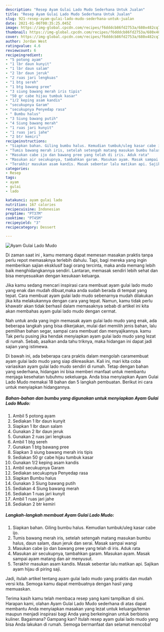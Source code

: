 ```yaml
---
description: "Resep Ayam Gulai Lado Mudo Sederhana Untuk Jualan"
title: "Resep Ayam Gulai Lado Mudo Sederhana Untuk Jualan"
slug: 921-resep-ayam-gulai-lado-mudo-sederhana-untuk-jualan
date: 2021-01-06T00:35:25.045Z
image: https://img-global.cpcdn.com/recipes/f6dddcb86fd2753a/680x482cq70/ayam-gulai-lado-mudo-foto-resep-utama.jpg
thumbnail: https://img-global.cpcdn.com/recipes/f6dddcb86fd2753a/680x482cq70/ayam-gulai-lado-mudo-foto-resep-utama.jpg
cover: https://img-global.cpcdn.com/recipes/f6dddcb86fd2753a/680x482cq70/ayam-gulai-lado-mudo-foto-resep-utama.jpg
author: Jordan West
ratingvalue: 4.6
reviewcount: 6
recipeingredient:
- "5 potong ayam"
- "1 lbr daun kunyit"
- "1 lbr daun salam"
- "2 lbr daun jeruk"
- "2 ruas jari lengkuas"
- "1 btg sereh"
- "1 btg bawang pree"
- "3 siung bawang merah iris tipis"
- "50 gr cabe hijau tumbuk kasar"
- "1/2 keping asam kandis"
- "secukupnya Garam"
- "secukupnya Penyedap rasa"
- " Bumbu halus"
- "3 Siung bawang putih"
- "4 Siung bawang merah"
- "1 ruas jari kunyit"
- "1 ruas jari jahe"
- "2 btr kemiri"
recipeinstructions:
- "Siapkan bahan. Giling bumbu halus. Kemudian tumbuk/uleg kasar cabe ijo."
- "Tumis bawang merah iris, setelah setengah matang masukan bumbu halus, daun salam, daun jeruk dan serai. Masak sampai wangi"
- "Masukan cabe ijo dan bawang pree yang telah di iris. Aduk rata"
- "Masukan air secukupnya, tambahkan garam. Masukan ayam. Masak sampai ayam matang dan air menyusut."
- "Terakhir masukan asam kandis. Masak sebentar lalu matikan api. Sajikan ayam hijau di piring saji."
categories:
- Resep
tags:
- ayam
- gulai
- lado

katakunci: ayam gulai lado 
nutrition: 167 calories
recipecuisine: Indonesian
preptime: "PT37M"
cooktime: "PT45M"
recipeyield: "3"
recipecategory: Dessert

---
```



![Ayam Gulai Lado Mudo](https://img-global.cpcdn.com/recipes/f6dddcb86fd2753a/680x482cq70/ayam-gulai-lado-mudo-foto-resep-utama.jpg)

Di zaman  saat ini , kamu memang dapat memesan masakan praktis tanpa perlu repot memasaknya terlebih dahulu. Tapi, bagi mereka yang ingin memberikan sajian eksklusif bagi orang tercinta, maka anda memang lebih baik menghidangkannya sendiri. Lantaran, memasak sendiri lebih sehat dan bisa menyesuaikan dengan kesukaan keluarga.

Jika kamu sedang mencari inspirasi cara membuat ayam gulai lado mudo yang enak dan mudah dibuat,maka anda sudah berada di tempat yang tepat. Cara membuat ayam gulai lado mudo  sebenarnya mudah dilakukan jika kita melakukannya dengan cara yang tepat. Namun, kamu tidak perlu khawatir akan tidak berhasil dalam memasaknya 
sebab di artikel ini kita akan membahas ayam gulai lado mudo dengan cermat.  



Nah untuk anda yang ingin memasak ayam gulai lado mudo yang enak, ada beberapa langkah yang bisa dikerjakan, mulai dari memilih jenis bahan, lalu pemilihan bahan segar, sampai cara membuat dan menyajikannya. kamu Tak perlu pusing jika hendak menyiapkan ayam gulai lado mudo yang lezat di rumah. Sebab, asalkan anda  tahu triknya, maka hidangan ini dapat jadi sajian yang istimewa.

Di bawah ini, ada beberapa cara praktis  dalam mengolah caramembuat ayam gulai lado mudo yang siap dikreasikan. Kali ini, mari kita coba variasikan ayam gulai lado mudo sendiri di rumah. Tetap dengan bahan yang sederhana, hidangan ini bisa memberi manfaat untuk membantu menjaga kesehatan tubuhmu sekeluarga. Anda bisa menyiapkan Ayam Gulai Lado Mudo memakai 18 bahan dan 5 langkah pembuatan. Berikut ini cara untuk menyiapkan hidangannya.

<!--inarticleads1-->

##### Bahan-bahan dan bumbu yang digunakan untuk menyiapkan Ayam Gulai Lado Mudo:

1. Ambil 5 potong ayam
1. Sediakan 1 lbr daun kunyit
1. Siapkan 1 lbr daun salam
1. Gunakan 2 lbr daun jeruk
1. Gunakan 2 ruas jari lengkuas
1. Ambil 1 btg sereh
1. Gunakan 1 btg bawang pree
1. Siapkan 3 siung bawang merah iris tipis
1. Sediakan 50 gr cabe hijau tumbuk kasar
1. Gunakan 1/2 keping asam kandis
1. Ambil secukupnya Garam
1. Sediakan secukupnya Penyedap rasa
1. Siapkan  Bumbu halus
1. Gunakan 3 Siung bawang putih
1. Sediakan 4 Siung bawang merah
1. Sediakan 1 ruas jari kunyit
1. Ambil 1 ruas jari jahe
1. Sediakan 2 btr kemiri




<!--inarticleads2-->

##### Langkah-langkah membuat Ayam Gulai Lado Mudo:

1. Siapkan bahan. Giling bumbu halus. Kemudian tumbuk/uleg kasar cabe ijo.
1. Tumis bawang merah iris, setelah setengah matang masukan bumbu halus, daun salam, daun jeruk dan serai. Masak sampai wangi
1. Masukan cabe ijo dan bawang pree yang telah di iris. Aduk rata
1. Masukan air secukupnya, tambahkan garam. Masukan ayam. Masak sampai ayam matang dan air menyusut.
1. Terakhir masukan asam kandis. Masak sebentar lalu matikan api. Sajikan ayam hijau di piring saji.




Jadi, itulah artikel tentang  ayam gulai lado mudo  yang praktis dan mudah versi kita. Semoga kamu dapat membuatnya dengan hasil yang memuaskan. 

Terima kasih kamu telah membaca resep yang kami tampilkan di sini. Harapan kami, olahan  Ayam Gulai Lado Mudo sederhana di atas dapat membantu Anda menyiapkan masakan yang lezat untuk keluarga/teman maupun menjadi inspirasi bagi Anda yang berkeinginan untuk berbisnis kuliner. Bagaimana? Gampang kan? Itulah resep ayam gulai lado mudo yang bisa Anda lakukan di rumah. Semoga bermanfaat dan selamat mencoba!

